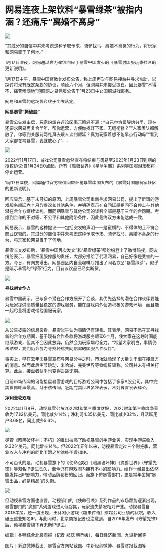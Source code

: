 # 网易连夜上架饮料“暴雪绿茶”被指内涵？还痛斥“离婚不离身”

![](https://inews.gtimg.com/newsapp_bt/0/15616875005/1000)

“其过分的自信中并未考虑这种予取予求、骑驴找马、离婚不离身的行为，将玩家和网易置于了何地。”

1月17日深夜，网易通过官方微信回应了暴雪中国发布的《暴雪对国服玩家社区的更新说明》。

1月17日中午，暴雪中国官微曾发布公告，称上周再次与网易接触并寻求协助，以探讨将现有既定条款的协议，顺延六个月，但网易并未接受提议。因此暴雪“不得不、痛苦懊恼地”遵照网之易停服公告于1月23日中止国服游戏服务。

网易和暴雪的这场博弈终于尘埃落定。

**网易暴雪“撕破脸”**

暴雪公告发出后，玩家纷纷在评论区表示愤怒不满：“自己单方面解约分手，现在还要求网易再复合半年、帮你运营，方便你找好下家、无缝衔接？”“人家团队都解散了，你等到关服前两礼拜去跟人谈判顺延？真为玩家着想不能早点行动吗”“看到大家都在骂暴雪，我就放心了”......

![](https://inews.gtimg.com/newsapp_bt/0/15616875011/1000)

2022年11月17日，游戏公司暴雪忽然宣布将结束与网易至2023年1月23日到期的授权协议:自1月24日0点起，所有《魔兽世界》《星际争霸》系列等国服游戏都将停止运营。

1月17日深夜，网易通过官方微信回应此前暴雪中国发布的《暴雪对国服玩家社区的更新说明》。

回应显示，基于未可知的原因，上周暴雪公司重新寻求网易公司，提出了所谓的游戏服务顺延六个月的提议和其他条件，并明确表示在合同延续期间不会停止与其他潜在合作方继续谈判。而同期暴雪与其他公司的谈判全部是基于三年的合同期。考虑到合作的不对等、不公平和其他附带条件，因此最终双方未能达成一致。

网易表示，暴雪的这种提议——包括突发的声明——是蛮横的、不得体的且不符合商业逻辑的。其过分的自信中并未考虑这种予取予求、骑驴找马、离婚不离身的行为，将玩家和网易置于了何地。

暴雪长文发布后，“暴雪中国再次发文”和“暴雪绿茶”都纷纷登上了微博热搜，网友纷纷表示，暴雪把国服停服的责任，大部分推给了代理网易，自己好像是受害的一方。今日，有网友曝出，网易园区内自营咖啡厅推出了同名饮品“暴雪绿茶”，似乎是暗示暴雪的“绿茶”行为，目前该饮品已经卖断货。

![](https://inews.gtimg.com/newsapp_bt/0/15616875214/1000)

**寻找新合作方**

暴雪中国表示，已与多个潜在合作方展开了会谈，其优先选择的潜在合作伙伴要能为玩家提供高质量且稳定的游戏服务，能在游戏内外营造积极的游戏环境，而且能一起尽量将游戏带给国服玩家。

![](https://inews.gtimg.com/newsapp_bt/0/15616875224/1000)

从公告披露的信息来看，暴雪似乎认为事情仍有转机。其表示，网易不愿在其寻找新的合作方期间，基于现有合作条款将游戏服务顺延6个月，使大家在这段时间能继续游戏，但其不会因此放弃，仍然会为玩家竭尽全力。“希望大家明白，事情仍未结束，我们仍会努力寻找怀揣共同信仰的国服合作伙伴”。

事实上，早在去年末暴雪宣布与网易分手之时，市场就涌现了大量关于潜在接盘方的消息。然而此后字节跳动、米哈游、完美世界等纷纷辟谣称，公司并未有相关打算。此后，接盘者似乎也变得遥遥无期。

目前市场传闻的可能接盘暴雪游戏的目标游戏公司中包括了多家A股公司，其中完美世界呼声最高。对于该传闻，近期完美世界多次表示，不对传言发表评论。

**净利营收双降**

2022年11月8日，动视暴雪公布2022财年第三季度财报，2022财年第三季度净营收为17.82亿美元，同比减少14%；净利润4.35亿美元，同比减少32%，月活跃用户3.68亿，同比减少5.6%。

![](https://inews.gtimg.com/newsapp_bt/0/15616875227/1000)

尽管《暗黑破坏神：不朽》的推出拉高了动视暴雪的手游业务，实现手游端收入9.32亿美元，同比增长14%。但2022年开年以来，动视暴雪走过三个财报季，营业收入与净利的同比下滑之势始终不曾扭转。

不可否认的是，动视暴雪旗下的《使命召唤》《暗黑破坏神》《魔兽世界》《守望先锋》等知名IP诞生已久，至今仍在游戏圈内拥有不小的影响力。续作一经推出依然能发挥出IP影响力，带动品牌老粉的回归。而旗下的暴雪部门，更是常年坐拥“暴雪出品，必是精品”的头衔。

![](https://inews.gtimg.com/newsapp_bt/0/15616875327/1000)

但动视暴雪方面也直言，动视部门的《使命召唤》系列作品的市场颓势逐渐出现，暴雪部门的“魔兽”系列游戏进入低谷期，玩家流失情况相对严重。动视暴雪自2019年起，还一度出现，由休闲小游戏《糖果传奇》撑起公司业绩的状况，收入碾压这些知名IP。与此同时，北京商报记者也注意到，自2016年发布《守望先锋》后，动视暴雪旗下再无新IP诞生。

编辑丨林琴综合北京商报（记者 郑蕊 韩昕媛）、每日经济新闻、九派新闻等

图片丨新浪微博截图、暴雪官方网站截图、中新经纬微博、暴雪财报截图等

